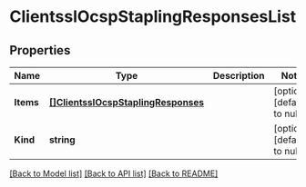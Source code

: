 # ClientsslOcspStaplingResponsesList

## Properties
Name | Type | Description | Notes
------------ | ------------- | ------------- | -------------
**Items** | [**[]ClientsslOcspStaplingResponses**](clientssl_ocspStaplingResponses.md) |  | [optional] [default to null]
**Kind** | **string** |  | [optional] [default to null]

[[Back to Model list]](../README.md#documentation-for-models) [[Back to API list]](../README.md#documentation-for-api-endpoints) [[Back to README]](../README.md)


